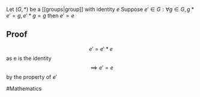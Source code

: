Let $(G,*)$ be a [[groups|group]] with identity $e$
Suppose $e' \in G:\forall g \in G, g*e'=g, e'*g=g$ then $e'=e$
## Proof
$$
e'=e'*e
$$
as e is the identity
$$
\implies e'=e
$$
by the property of $e'$

#Mathematics